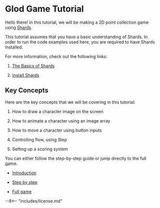 # Glod Game Tutorial

Hello there! In this tutorial, we will be making a 2D point collection game using [Shards](https://github.com/fragcolor-xyz/shards).

This tutorial assumes that you have a basic understanding of Shards. In order to run the code examples used here, you are required to have Shards installed. 

For more information, check out the following links:

1. [The Basics of Shards](https://docs.fragnova.com/learn/shards/)

2. [Install Shards](https://github.com/fragcolor-xyz/shards/releases)

## Key Concepts
Here are the key concepts that we will be covering in this tutorial:

1. How to draw a character image on the screen

2. How to animate a character using an image array

3. How to move a character using button inputs

4. Controlling flow, using Step

5. Setting up a scoring system

You can either follow the step-by-step guide or jump directly to the full game.

* [Introduction](./introduction.md)

* [Step by step](./steps/index.md)

* [Full game](./full-game/index.md)

--8<-- "includes/license.md"
